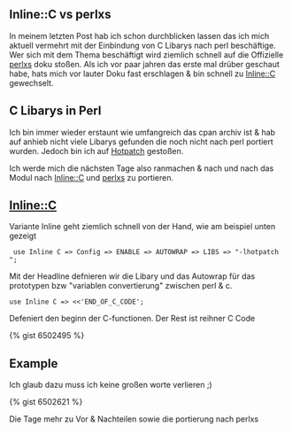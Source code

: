 Inline::C vs perlxs
---------------------------------
In meinem letzten Post hab ich schon durchblicken lassen das ich mich aktuell vermehrt mit der Einbindung
von C Libarys nach perl beschäftige. Wer sich mit dem Thema beschäftigt wird ziemlich schnell auf die Offizielle
[perlxs](http://perldoc.perl.org/perlxs.html) doku stoßen. Als ich vor paar jahren das erste mal drüber geschaut
habe, hats mich vor lauter Doku fast erschlagen & bin schnell zu [Inline::C](http://search.cpan.org/~sisyphus/Inline-0.53/C/C.pod) gewechselt.

C Libarys in Perl
-------------------

Ich bin immer wieder erstaunt wie umfangreich das cpan archiv ist & hab auf anhieb nicht viele Libarys
gefunden die noch nicht nach perl portiert wurden. Jedoch bin ich auf [Hotpatch](https://github.com/vikasnkumar/hotpatch) gestoßen.

Ich werde mich die nächsten Tage also ranmachen & nach und nach das Modul nach [Inline::C](http://search.cpan.org/~sisyphus/Inline-0.53/C/C.pod) und [perlxs](http://perldoc.perl.org/perlxs.html) zu portieren.



[Inline::C](http://search.cpan.org/~sisyphus/Inline-0.53/C/C.pod)
----------

Variante Inline geht ziemlich schnell von der Hand, wie am beispiel unten gezeigt

` use Inline C => Config =>
               ENABLE => AUTOWRAP =>
               LIBS => "-lhotpatch ";`

Mit der Headline defnieren wir die Libary und das Autowrap für das prototypen bzw "variablen convertierung" zwischen perl & c.

`use Inline C => <<'END_OF_C_CODE';`

Defeniert den beginn der C-functionen. Der Rest ist reihner C Code 

{% gist 6502495 %}



Example 
----------

Ich glaub dazu muss ich keine großen worte verlieren ;)

{% gist 6502621 %}


Die Tage mehr zu Vor & Nachteilen sowie die portierung nach perlxs